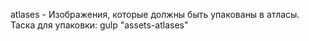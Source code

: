 atlases - Изображения, которые должны быть упакованы в атласы. Таска для упаковки: gulp "assets-atlases"